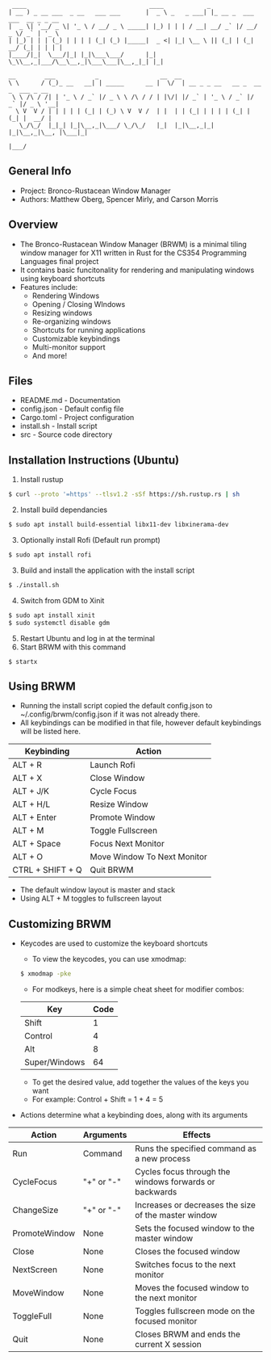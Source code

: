 ```
 ____                                  ____            _                             
| __ ) _ __ ___  _ __   ___ ___       |  _ \ _   _ ___| |_ __ _  ___ ___  __ _ _ __  
|  _ \| '__/ _ \| '_ \ / __/ _ \ _____| |_) | | | / __| __/ _` |/ __/ _ \/ _` | '_ \ 
| |_) | | | (_) | | | | (_| (_) |_____|  _ <| |_| \__ \ || (_| | (_|  __/ (_| | | | |
|____/|_|  \___/|_| |_|\___\___/      |_| \_\\__,_|___/\__\__,_|\___\___|\__,_|_| |_|
                                                                                     
__        ___           _                 __  __                                   
\ \      / (_)_ __   __| | _____      __ |  \/  | __ _ _ __   __ _  __ _  ___ _ __ 
 \ \ /\ / /| | '_ \ / _` |/ _ \ \ /\ / / | |\/| |/ _` | '_ \ / _` |/ _` |/ _ \ '__|
  \ V  V / | | | | | (_| | (_) \ V  V /  | |  | | (_| | | | | (_| | (_| |  __/ |   
   \_/\_/  |_|_| |_|\__,_|\___/ \_/\_/   |_|  |_|\__,_|_| |_|\__,_|\__, |\___|_|   
                                                                   |___/           
```

## General Info
- Project: Bronco-Rustacean Window Manager
- Authors: Matthew Oberg, Spencer Mirly, and Carson Morris


## Overview
- The Bronco-Rustacean Window Manager (BRWM) is a minimal tiling window manager for X11 written in Rust for the CS354 Programming Languages final project
- It contains basic funcitonality for rendering and manipulating windows using keyboard shortcuts
- Features include:
    - Rendering Windows
    - Opening / Closing WIndows
    - Resizing windows
    - Re-organizing windows
    - Shortcuts for running applications
    - Customizable keybindings
    - Multi-monitor support
    - And more!


## Files
- README.md - Documentation
- config.json - Default config file
- Cargo.toml - Project configuration
- install.sh - Install script
- src - Source code directory

## Installation Instructions (Ubuntu)

1. Install rustup
```bash
$ curl --proto '=https' --tlsv1.2 -sSf https://sh.rustup.rs | sh
```
2. Install build dependancies
```bash
$ sudo apt install build-essential libx11-dev libxinerama-dev
```
3. Optionally install Rofi (Default run prompt)
```bash
$ sudo apt install rofi
```
3. Build and install the application with the install script
```bash
$ ./install.sh
```
4. Switch from GDM to Xinit
```bash
$ sudo apt install xinit
$ sudo systemctl disable gdm
```
5. Restart Ubuntu and log in at the terminal
6. Start BRWM with this command
```
$ startx
```

## Using BRWM
- Running the install script copied the default config.json to ~/.config/brwm/config.json if it was not already there.
- All keybindings can be modified in that file, however default keybindings will be listed here.

| Keybinding       | Action                      |
|------------------|-----------------------------|
| ALT + R          | Launch Rofi                 |
| ALT + X          | Close Window                |
| ALT + J/K        | Cycle Focus                 |
| ALT + H/L        | Resize Window               |
| ALT + Enter      | Promote Window              |
| ALT + M          | Toggle Fullscreen           |
| ALT + Space      | Focus Next Monitor          |
| ALT + O          | Move Window To Next Monitor |
| CTRL + SHIFT + Q | Quit BRWM                   |

- The default window layout is master and stack
- Using ALT + M toggles to fullscreen layout


## Customizing BRWM

- Keycodes are used to customize the keyboard shortcuts
    - To view the keycodes, you can use xmodmap:
    ```bash
    $ xmodmap -pke
    ```
    - For modkeys, here is a simple cheat sheet for modifier combos:

    |Key          |Code  |
    |-------------|------|
    |Shift        |1     |
    |Control      |4     |
    |Alt          |8     |
    |Super/Windows|64    |
    - To get the desired value, add together the values of the keys you want
    - For example: Control + Shift = 1 + 4 = 5
- Actions determine what a keybinding does, along with its arguments

|Action       |Arguments  | Effects                                              |
|-------------|-----------|------------------------------------------------------|
|Run          |Command    |Runs the specified command as a new process           |
|CycleFocus   |"+" or "-" |Cycles focus through the windows forwards or backwards|
|ChangeSize   |"+" or "-" |Increases or decreases the size of the master window  |
|PromoteWindow|None       |Sets the focused window to the master window          |
|Close        |None       |Closes the focused window                             |
|NextScreen   |None       |Switches focus to the next monitor                    |
|MoveWindow   |None       |Moves the focused window to the next monitor          |
|ToggleFull   |None       |Toggles fullscreen mode on the focused monitor        |
|Quit         |None       |Closes BRWM and ends the current X session            |